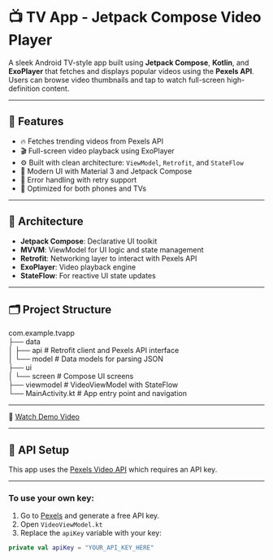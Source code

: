# 📺 TV App - Jetpack Compose Video Player

A sleek Android TV-style app built using **Jetpack Compose**, **Kotlin**, and **ExoPlayer** that fetches and displays popular videos using the **Pexels API**. Users can browse video thumbnails and tap to watch full-screen high-definition content.

---
## 🚀 Features
- 🔥 Fetches trending videos from Pexels API
- 🎬 Full-screen video playback using ExoPlayer
- ⚙️ Built with clean architecture: `ViewModel`, `Retrofit`, and `StateFlow`
- 🎨 Modern UI with Material 3 and Jetpack Compose
- 🔁 Error handling with retry support
- 📱 Optimized for both phones and TVs
---
## 🧱 Architecture
- **Jetpack Compose**: Declarative UI toolkit
- **MVVM**: ViewModel for UI logic and state management
- **Retrofit**: Networking layer to interact with Pexels API
- **ExoPlayer**: Video playback engine
- **StateFlow**: For reactive UI state updates

---
## 🗂️ Project Structure
com.example.tvapp  
├── data  
│ ├── api # Retrofit client and Pexels API interface  
│ └── model # Data models for parsing JSON  
├── ui  
│ └── screen # Compose UI screens  
├── viewmodel # VideoViewModel with StateFlow  
└── MainActivity.kt # App entry point and navigation

---
🎥 [Watch Demo Video](https://drive.google.com/file/d/1Z7njMneFV1TomUic262ZAVUrfOjO-Bde/view?usp=sharing)

---

## 🔑 API Setup

This app uses the [Pexels Video API](https://www.pexels.com/api/documentation/#videos-search) which requires an API key.

---

### To use your own key:
1. Go to [Pexels](https://www.pexels.com/api/) and generate a free API key.
2. Open `VideoViewModel.kt`
3. Replace the `apiKey` variable with your key:

```kotlin
private val apiKey = "YOUR_API_KEY_HERE"